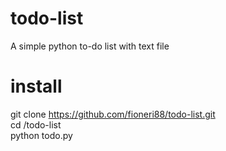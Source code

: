 # todo-list
A simple python to-do list with text file

# install
git clone https://github.com/fioneri88/todo-list.git
<br />cd  /todo-list
<br />python todo.py